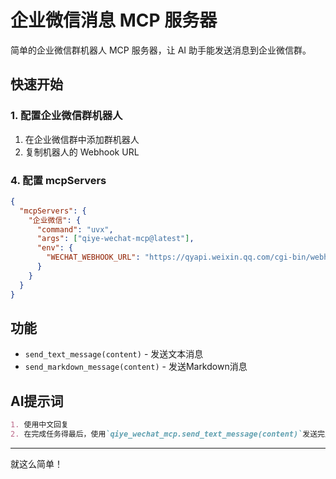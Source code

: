 # 企业微信消息 MCP 服务器

简单的企业微信群机器人 MCP 服务器，让 AI 助手能发送消息到企业微信群。

## 快速开始

### 1. 配置企业微信群机器人
1. 在企业微信群中添加群机器人
2. 复制机器人的 Webhook URL

### 4. 配置 mcpServers
```json
{
  "mcpServers": {
    "企业微信": {
      "command": "uvx",
      "args": ["qiye-wechat-mcp@latest"],
      "env": {
        "WECHAT_WEBHOOK_URL": "https://qyapi.weixin.qq.com/cgi-bin/webhook/send?key=your-webhook-key"
      }
    }
  }
}
```

## 功能
- `send_text_message(content)` - 发送文本消息
- `send_markdown_message(content)` - 发送Markdown消息

## AI提示词
```markdown
1. 使用中文回复
2. 在完成任务得最后，使用`qiye_wechat_mcp.send_text_message(content)`发送完成通知。
```
---


就这么简单！
